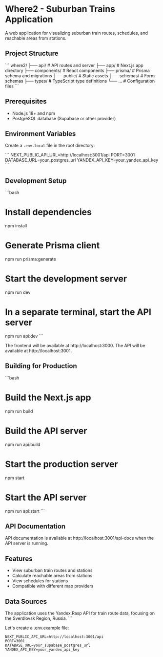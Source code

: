 # Where2 - Suburban Trains Application

A web application for visualizing suburban train routes, schedules, and reachable areas from stations.

## Project Structure

\`\`\`
where2/
├── api/              # API routes and server
├── app/              # Next.js app directory
├── components/       # React components
├── prisma/           # Prisma schema and migrations
├── public/           # Static assets
├── schemas/          # Form schemas
├── types/            # TypeScript type definitions
└── ...               # Configuration files
\`\`\`

## Prerequisites

- Node.js 18+ and npm
- PostgreSQL database (Supabase or other provider)

## Environment Variables

Create a `.env.local` file in the root directory:

\`\`\`
NEXT_PUBLIC_API_URL=http://localhost:3001/api
PORT=3001
DATABASE_URL=your_postgres_url
YANDEX_API_KEY=your_yandex_api_key
\`\`\`

## Development Setup

\`\`\`bash
# Install dependencies
npm install

# Generate Prisma client
npm run prisma:generate

# Start the development server
npm run dev

# In a separate terminal, start the API server
npm run api:dev
\`\`\`

The frontend will be available at http://localhost:3000.
The API will be available at http://localhost:3001.

## Building for Production

\`\`\`bash
# Build the Next.js app
npm run build

# Build the API server
npm run api:build

# Start the production server
npm start

# Start the API server
npm run api:start
\`\`\`

## API Documentation

API documentation is available at http://localhost:3001/api-docs when the API server is running.

## Features

- View suburban train routes and stations
- Calculate reachable areas from stations
- View schedules for stations
- Compatible with different map providers

## Data Sources

The application uses the Yandex.Rasp API for train route data, focusing on the Sverdlovsk Region, Russia.
\`\`\`

Let's create a .env.example file:

```plaintext file=".env.example"
NEXT_PUBLIC_API_URL=http://localhost:3001/api
PORT=3001
DATABASE_URL=your_supabase_postgres_url
YANDEX_API_KEY=your_yandex_api_key
